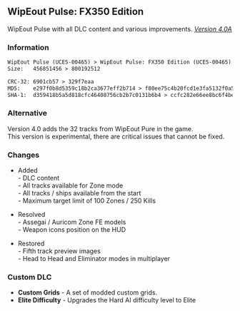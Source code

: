 ## WipEout Pulse: FX350 Edition
WipEout Pulse with all DLC content and various improvements. [*Version 4.0A*](https://mega.nz/folder/lMRVELoR#01a4KaUDbCycjlrDgq5UdQ)

### Information
```diff
WipEout Pulse (UCES-00465) > WipEout Pulse: FX350 Edition (UCES-00465)
Size:   456851456 > 800192512

CRC-32: 6901cb57 > 329f7eaa
MD5:    e297f0b8d5359c18b2ca3677eff2b714 > f80ee75c4b20fcd1e3fa5132f0a59624
SHA-1:  d359418b5a5d818cfc46408756cb2b7c0131b6b4 > ccfc282e66ee8bc6f4be32b1ea7447732b3b5aea
```

### Alternative
Version 4.0 adds the 32 tracks from WipEout Pure in the game.  
This version is experimental, there are critical issues that cannot be fixed.

### Changes
- Added  
*-* DLC content  
*-* All tracks available for Zone mode  
*-* All tracks / ships available from the start  
*-* Maximum target limit of 100 Zones / 250 Kills

- Resolved  
*-* Assegai / Auricom Zone FE models  
*-* Weapon icons position on the HUD

- Restored  
*-* Fifth track preview images  
*-* Head to Head and Eliminator modes in multiplayer

### Custom DLC
- **Custom Grids** - A set of modded custom grids.
- **Elite Difficulty** - Upgrades the Hard AI difficulty level to Elite
